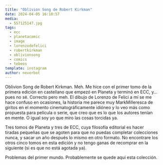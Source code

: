 ```yaml
---
title: "Oblivion Song de Robert Kirkman"
date: 2024-04-05 16:10:57
media: 
  - 557125147.jpg
tags: 
  - ecc
  - planetacomic
  - image
  - lorenzodefelici
  - robertkirkman
  - oblivionsong
  - comics
  - tebeos
template: instagram
author: neverbot
---
```


Oblivion Song de Robert Kirkman. Meh. Me hice con el primer tomo de la primera edición en castellano que empezó en Planeta y terminó en ECC, y… pues no sé. Correcto pero meh. El dibujo de Lorenzo de Felici a mí se me hace confuso en ocasiones, la historia me parece muy MarkMilleresca de giritos en el momento cinematográficamente idióneo y lo veo más como propuesta para película o serie, que creo que es lo que los autores tenían en mente. O igual soy yo que miro las cosas torcidas ya.

Tres tomos de Planeta y tres de ECC, cuya filosofía editorial es hacer tiradas pequeñas que se agoten para que no puedas completar colecciones nunca, y sacar un año después lo mismo en otro formato. No encontrare los otros cinco tomos en esta edición y no tengo ganas de recomprar en la siguiente (si es que no está agotada ya).

Problemas del primer mundo. Probablemente se quede aquí esta colección.


